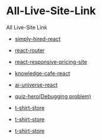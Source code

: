 # All-Live-Site-Link

All Live-Site Link

- [simply-hired-react](https://simplyhired-react-fakrul-hossain.netlify.app/) <br>

- [react-router](https://react-router-fakrul-hossain.netlify.app/)<br>

- [react-responsive-pricing-site](https://react-responsive-pricing-site-fakrul.netlify.app/) <br>

- [knowledge-cafe-react](https://knowledge-cafe-fakrul-hossain.netlify.app/) <br>

- [ai-universe-react](https://ai-univerise-fakrul-hossain.netlify.app/) <br>

- [quiz-hero(Debugging problem)](https://quiz-hero-fakrul-hossain.netlify.app/) <br>

- [t-shirt-store](https://t-shirt-store-fakrul-hossain.netlify.app/) <br>

- [t-shirt-store](https://t-shirt-store-fakrul-hossain.netlify.app/) <br>

- [t-shirt-store](https://t-shirt-store-fakrul-hossain.netlify.app/) <br>
